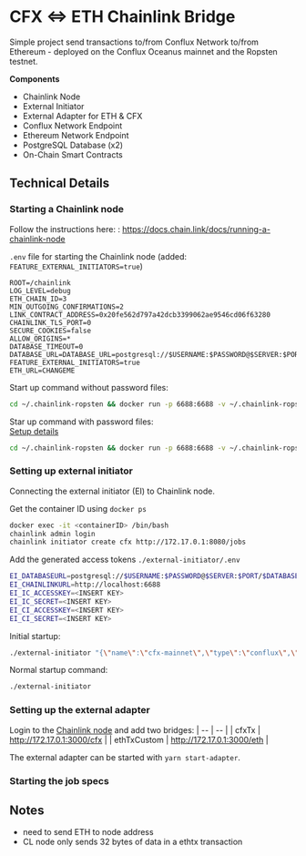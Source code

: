 # CFX <=> ETH Chainlink Bridge

Simple project send transactions to/from Conflux Network to/from Ethereum - deployed on the Conflux Oceanus mainnet and the Ropsten testnet.

**Components**

- Chainlink Node
- External Initiator
- External Adapter for ETH & CFX
- Conflux Network Endpoint
- Ethereum Network Endpoint
- PostgreSQL Database (x2)
- On-Chain Smart Contracts

## Technical Details

### Starting a Chainlink node

Follow the instructions here: : https://docs.chain.link/docs/running-a-chainlink-node

`.env` file for starting the Chainlink node (added: `FEATURE_EXTERNAL_INITIATORS=true`)

```
ROOT=/chainlink
LOG_LEVEL=debug
ETH_CHAIN_ID=3
MIN_OUTGOING_CONFIRMATIONS=2
LINK_CONTRACT_ADDRESS=0x20fe562d797a42dcb3399062ae9546cd06f63280
CHAINLINK_TLS_PORT=0
SECURE_COOKIES=false
ALLOW_ORIGINS=*
DATABASE_TIMEOUT=0
DATABASE_URL=DATABASE_URL=postgresql://$USERNAME:$PASSWORD@$SERVER:$PORT/$DATABASE
FEATURE_EXTERNAL_INITIATORS=true
ETH_URL=CHANGEME
```

Start up command without password files:

```bash
cd ~/.chainlink-ropsten && docker run -p 6688:6688 -v ~/.chainlink-ropsten:/chainlink -it --env-file=.env smartcontract/chainlink local n -p /chainlink/.password -a /chainlink/.api

```

Star up command with password files:  
[Setup details](https://docs.chain.link/docs/miscellaneous#use-password-and-api-files-on-startup)

```bash
cd ~/.chainlink-ropsten && docker run -p 6688:6688 -v ~/.chainlink-ropsten:/chainlink -it --env-file=.env smartcontract/chainlink local n -p /chainlink/.password -a /chainlink/.api
```

### Setting up external initiator

Connecting the external initiator (EI) to Chainlink node.

Get the container ID using `docker ps`

```bash
docker exec -it <containerID> /bin/bash
chainlink admin login
chainlink initiator create cfx http://172.17.0.1:8080/jobs
```

Add the generated access tokens `./external-initiator/.env`

```bash
EI_DATABASEURL=postgresql://$USERNAME:$PASSWORD@$SERVER:$PORT/$DATABASE
EI_CHAINLINKURL=http://localhost:6688
EI_IC_ACCESSKEY=<INSERT KEY>
EI_IC_SECRET=<INSERT KEY>
EI_CI_ACCESSKEY=<INSERT KEY>
EI_CI_SECRET=<INSERT KEY>
```

Initial startup:

```bash
./external-initiator "{\"name\":\"cfx-mainnet\",\"type\":\"conflux\",\"url\":\"http://mainnet-jsonrpc.conflux-chain.org:12537\"}" --chainlinkurl "http://localhost:6688/"
```

Normal startup command:

```bash
./external-initiator
```

### Setting up the external adapter

Login to the [Chainlink node](https://localhost:6688) and add two bridges:
| -- | -- |
| cfxTx | http://172.17.0.1:3000/cfx |
| ethTxCustom | http://172.17.0.1:3000/eth |

The external adapter can be started with `yarn start-adapter`.

### Starting the job specs

## Notes

- need to send ETH to node address
- CL node only sends 32 bytes of data in a ethtx transaction
